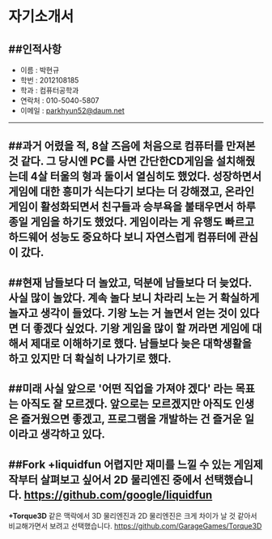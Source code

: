 # **자기소개서**
##인적사항
----
+ 이름 : 박현규
+ 학번 : 2012108185
+ 학과 : 컴퓨터공학과
+ 연락처 : 010-5040-5807
+ 이메일 : parkhyun52@daum.net
----
##과거
어렸을 적, 8살 즈음에 처음으로 컴퓨터를 만져본 것 같다. 그 당시엔 PC를 사면 간단한CD게임을 설치해줬는데 4살 터울의 형과 둘이서 열심히도 했었다. 성장하면서 게임에 대한 흥미가 식는다기 보다는 더 강해졌고, 온라인게임이 활성화되면서 친구들과 승부욕을 불태우면서 하루종일 게임을 하기도 했었다. 게임이라는 게 유행도 빠르고 하드웨어 성능도 중요하다 보니 자연스럽게 컴퓨터에 관심이 갔다.
----
##현재
남들보다 더 놀았고, 덕분에 남들보다 더 늦었다. 사실 많이 놀았다. 계속 놀다 보니 차라리 노는 거 확실하게 놀자고 생각이 들었다. 기왕 노는 거 놀면서 얻는 것이 있다면 더 좋겠다 싶었다. 기왕 게임을 많이 할 꺼라면 게임에 대해서 제대로 이해하기로 했다. 남들보다 늦은 대학생활을 하고 있지만 더 확실히 나가기로 했다.
----
##미래
사실 앞으로 '어떤 직업을 가져야 겠다' 라는 목표는 아직도 잘 모르겠다. 앞으로는 모르겠지만 아직도 인생은 즐거웠으면 좋겠고, 프로그램을 개발하는 건 즐거운 일이라고 생각하고 있다.
----
##Fork
**+liquidfun**
어렵지만 재미를 느낄 수 있는 게임제작부터 살펴보고 싶어서 2D 물리엔진 중에서 선택했습니다.
https://github.com/google/liquidfun
----
**+Torque3D**
같은 맥락에서 3D 물리엔진과 2D 물리엔진은 크게 차이가 날 것 같아서 비교해가면서 보려고 선택했습니다.
https://github.com/GarageGames/Torque3D
